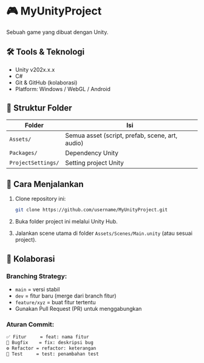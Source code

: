 # 🎮 MyUnityProject

Sebuah game yang dibuat dengan Unity.

## 🛠️ Tools & Teknologi

- Unity v202x.x.x
- C#
- Git & GitHub (kolaborasi)
- Platform: Windows / WebGL / Android

## 📂 Struktur Folder

| Folder        | Isi                                                  |
|---------------|-------------------------------------------------------|
| `Assets/`     | Semua asset (script, prefab, scene, art, audio)       |
| `Packages/`   | Dependency Unity                                       |
| `ProjectSettings/` | Setting project Unity                             |

## 🚀 Cara Menjalankan

1. Clone repository ini:
    ```bash
    git clone https://github.com/username/MyUnityProject.git
    ```
2. Buka folder project ini melalui Unity Hub.

3. Jalankan scene utama di folder `Assets/Scenes/Main.unity` (atau sesuai project).

## 👥 Kolaborasi

### Branching Strategy:

- `main` = versi stabil
- `dev` = fitur baru (merge dari branch fitur)
- `feature/xyz` = buat fitur tertentu
- Gunakan Pull Request (PR) untuk menggabungkan

### Aturan Commit:

```bash
✅ Fitur     = feat: nama fitur
🐞 Bugfix    = fix: deskripsi bug
⚙️ Refactor = refactor: keterangan
🧪 Test     = test: penambahan test
